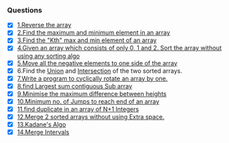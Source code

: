 ### Questions
- [X] [1.Reverse the array](https://github.com/javedali-dev/data-structure-and-algorithms/blob/master/src/Array/ReverseAnArray.java) 
- [X] [2.Find the maximum and minimum element in an array](https://github.com/javedali-dev/data-structure-and-algorithms/blob/master/src/Array/FindMaxAndMin.java)
- [X] [3.Find the "Kth" max and min element of an array](https://github.com/javedali-dev/data-structure-and-algorithms/blob/master/src/Array/KthSmallestElement.java) 
- [X] [4.Given an array which consists of only 0, 1 and 2. Sort the array without using any sorting algo](https://github.com/javedali-dev/data-structure-and-algorithms/blob/master/src/Array/SortZeroOneTwo.java)
- [X] [5.Move all the negative elements to one side of the array]() 
- [X] 6.Find the [Union](https://github.com/javedali-dev/data-structure-and-algorithms/blob/master/src/Array/UnionOfArray.java) and [Intersection](https://github.com/javedali-dev/data-structure-and-algorithms/blob/master/src/Array/IntersectionOfTwoArray.java) of the two sorted arrays.
- [X] [7.Write a program to cyclically rotate an array by one.](https://github.com/javedali-dev/data-structure-and-algorithms/blob/master/src/Array/RotateArray.java)
- [X] [8.find Largest sum contiguous Sub array](https://github.com/javedali-dev/data-structure-and-algorithms/blob/master/src/Array/Kadane.java)
- [X] [9.Minimise the maximum difference between heights](https://github.com/javedali-dev/data-structure-and-algorithms/blob/master/src/Array/MinimizeTheHeights.java) 
- [X] [10.Minimum no. of Jumps to reach end of an array](https://github.com/javedali-dev/data-structure-and-algorithms/blob/master/src/Array/MinimumNumberOfJumps.java)
- [X] [11.find duplicate in an array of N+1 Integers](https://github.com/javedali-dev/data-structure-and-algorithms/blob/master/src/Array/FindTheDuplicate.java)
- [X] [12.Merge 2 sorted arrays without using Extra space.](https://github.com/javedali-dev/data-structure-and-algorithms/blob/master/src/Array/MergeTwoSortedArray.java)
- [X] [13.Kadane's Algo](https://github.com/javedali-dev/data-structure-and-algorithms/blob/master/src/Array/Kadane.java)
- [X] [14.Merge Intervals](https://github.com/javedali-dev/data-structure-and-algorithms/blob/master/src/Array/MergeInterval.java)